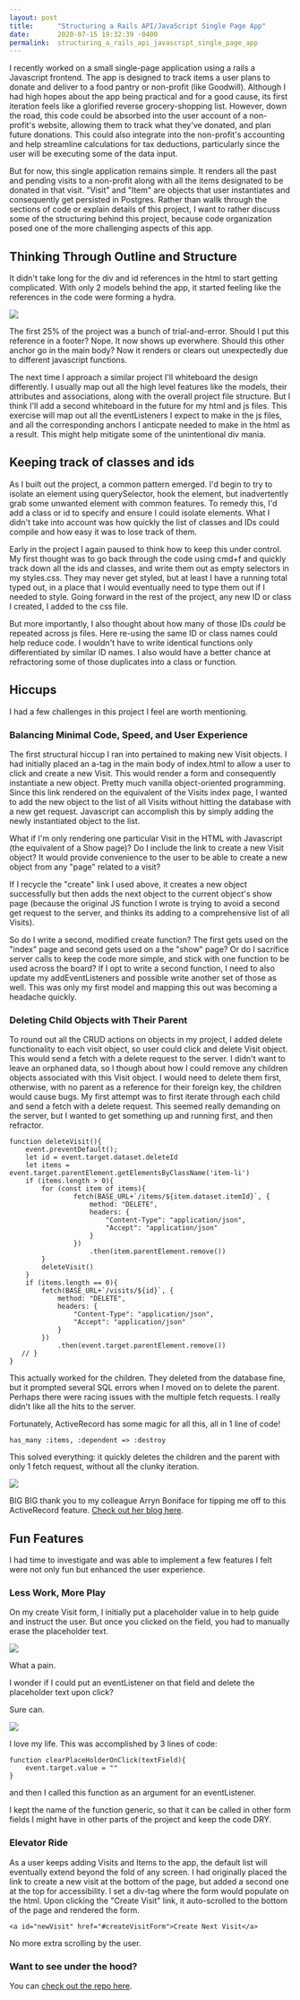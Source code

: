 ```yaml
---
layout: post
title:      "Structuring a Rails API/JavaScript Single Page App"
date:       2020-07-15 19:32:39 -0400
permalink:  structuring_a_rails_api_javascript_single_page_app
---
```


I recently worked on a small single-page application using a rails a Javascript frontend. The app is designed to track items a user plans to donate and deliver to a food pantry or non-profit (like Goodwill). Although I had high hopes about the app being practical and for a good cause, its first iteration feels like a glorified reverse grocery-shopping list. However, down the road, this code could be absorbed into the user account of a non-profit's website, allowing them to track what they've donated, and plan future donations. This could also integrate into the non-profit's accounting and help streamline calculations for tax deductions, particularly since the user will be executing some of the data input.

But for now, this single application remains simple. It renders all the past and pending visits to a non-profit along with all the items designated to be donated in that visit. "Visit" and "Item" are objects that user instantiates and consequently get persisted in Postgres. Rather than wallk through the sections of code or explain details of this project, I want to rather discuss some of the structuring behind this project, because code organization posed one of the more challenging aspects of this app.
## Thinking Through Outline and Structure
It didn't take long for the div and id references in the html to start getting complicated. With only 2 models behind the app, it started feeling like the references in the code were forming a hydra.

![](https://media3.giphy.com/media/ZFoTMBgPFwhcmWgtbp/source.gif)

The first 25% of the project was a bunch of trial-and-error. Should I put this reference in a footer? Nope. It now shows up everwhere. Should this other anchor go in the main body? Now it renders or clears out unexpectedly due to different javascript functions.

The next time I approach a similar project I'll whiteboard the design differently. I usually map out all the high level features like the models, their attributes and associations, along with the overall project file structure. But I think I'll add a second whiteboard in the future for my html and js files. This exercise will map out all the eventListeners I expect to make in the js files, and all the corresponding anchors I anticpate needed to make in the html as a result. This might help mitigate some of the unintentional div mania.
## Keeping track of classes and ids
As I built out the project, a common pattern emerged. I'd begin to try to isolate an element using querySelector, hook the element, but inadvertently grab some unwanted element with common features. To remedy this, I'd add a class or id to specify and ensure I could isolate elements. What I didn't take into account was how quickly the list of classes and IDs could compile and how easy it was to lose track of them.

Early in the project I again paused to think how to keep this under control. My first thought was to go back through the code using cmd+f and quickly track down all the ids and classes, and write them out as empty selectors in my styles.css. They may never get styled, but at least I have a running total typed out, in a place that I would eventually need to type them out if I needed to style. Going forward in the rest of the project, any new ID or class I created, I added to the css file.

But more importantly, I also thought about how many of those IDs *could* be repeated across js files. Here re-using the same ID or class names could help reduce code. I wouldn't have to write identical functions only differentiated by similar ID names. I also would have a better chance at refractoring some of those duplicates into a class or function.
## Hiccups
I had a few challenges in this project I feel are worth mentioning.
### Balancing Minimal Code, Speed, and User Experience
The first structural hiccup I ran into pertained to making new Visit objects. I had initially placed an a-tag in the main body of index.html to allow a user to click and create a new Visit. This would render a form and consequently instantiate a new object. Pretty much vanilla object-oriented programming. Since this link rendered on the equivalent of the Visits index page, I wanted to add the new object to the list of all Visits without hitting the database with a new get request. Javascript can accomplish this by simply adding the newly instantiated object to the list.

What if I'm only rendering one particular Visit in the HTML with Javascript (the equivalent of a Show page)? Do I include the link to create a new Visit object? It would provide convenience to the user to be able to create a new object from any "page" related to a visit?

If I recycle the "create" link I used above, it creates a new object successfully but then adds the next object to the current object's show page (because the original JS function I wrote is trying to avoid a second get request to the server, and thinks its adding to a comprehensive list of all Visits).

So do I write a second, modified create function? The first gets used on the "index" page and second gets used on a the "show" page? Or do I sacrifice server calls to keep the code more simple, and stick with one function to be used across the board? If I opt to write a second function, I need to also update my addEventListeners and possible write another set of those as well. This was only my first model and mapping this out was becoming a headache quickly.
### Deleting Child Objects with Their Parent
To round out all the CRUD actions on objects in my project, I added delete functionality to each visit object, so user could click and delete Visit object. This would send a fetch with a delete request to the server. I didn't want to leave an orphaned data, so I though about how I could remove any children objects associated with this Visit object. I would need to delete them first, otherwise, with no parent as a reference for their foreign key, the children would cause bugs.
My first attempt was to first iterate through each child and send a fetch with a delete request. This seemed really demanding on the server, but I wanted to get something up and running first, and then refractor.

```
function deleteVisit(){      
    event.preventDefault();
    let id = event.target.dataset.deleteId
    let items = event.target.parentElement.getElementsByClassName('item-li')
    if (items.length > 0){
        for (const item of items){
                fetch(BASE_URL+`/items/${item.dataset.itemId}`, {
                    method: "DELETE",
                    headers: {
                        "Content-Type": "application/json",
                        "Accept": "application/json"
                    }
                })
                    .then(item.parentElement.remove())
        }
        deleteVisit()
    }
    if (items.length == 0){
        fetch(BASE_URL+`/visits/${id}`, {
            method: "DELETE",
            headers: {
                "Content-Type": "application/json",
                "Accept": "application/json"
            }
        })
            .then(event.target.parentElement.remove())
   // }
}
```

This actually worked for the children. They deleted from the database fine, but it prompted several SQL errors when I moved on to delete the parent. Perhaps there were racing issues with the multiple fetch requests. I really didn't like all the hits to the server.

Fortunately, ActiveRecord has some magic for all this, all in 1 line of code!

```
has_many :items, :dependent => :destroy 
```
This solved everything: it quickly deletes the children and the parent with only 1 fetch request, without all the clunky iteration.

![](https://i.imgur.com/tS5Tv0L.png)

BIG BIG thank you to my colleague Arryn Boniface for tipping me off to this ActiveRecord feature. [Check out her blog here](https://ronniekram.github.io/).
## Fun Features
I had time to investigate and was able to implement a few features I felt were not only fun but enhanced the user experience.
### Less Work, More Play
 On my create Visit form, I initially put a placeholder value in to help guide and instruct the user. But once you clicked on the field, you had to manually erase the placeholder text.

![](https://i.imgur.com/9XWTamr.gif)

What a pain. 

I wonder if I could put an eventListener on that field and delete the placeholder text upon click?

Sure can.

![](https://i.imgur.com/Tb7gEfX.gif)

I love my life. This was accomplished by 3 lines of code: 
```
function clearPlaceHolderOnClick(textField){
    event.target.value = ""
}
```
and then I called this function as an argument for an eventListener.

I kept the name of the function generic, so that it can be called in other form fields I might have in other parts of the project and keep the code DRY.

### Elevator Ride
As a user keeps adding Visits and Items to the app, the default list will eventually extend beyond the fold of any screen. I had originally placed the link to create a new visit at the bottom of the page, but added a second one at the top for accessibility. I set a div-tag where the form would populate on the html. Upon clicking the "Create Visit" link, it auto-scrolled to the bottom of the page and rendered the form.

`<a id="newVisit" href="#createVisitForm">Create Next Visit</a>`

No more extra scrolling by the user.
### Want to see under the hood? 
You can [check out the repo here](https://github.com/ferrisbueller66/FoodShare).
